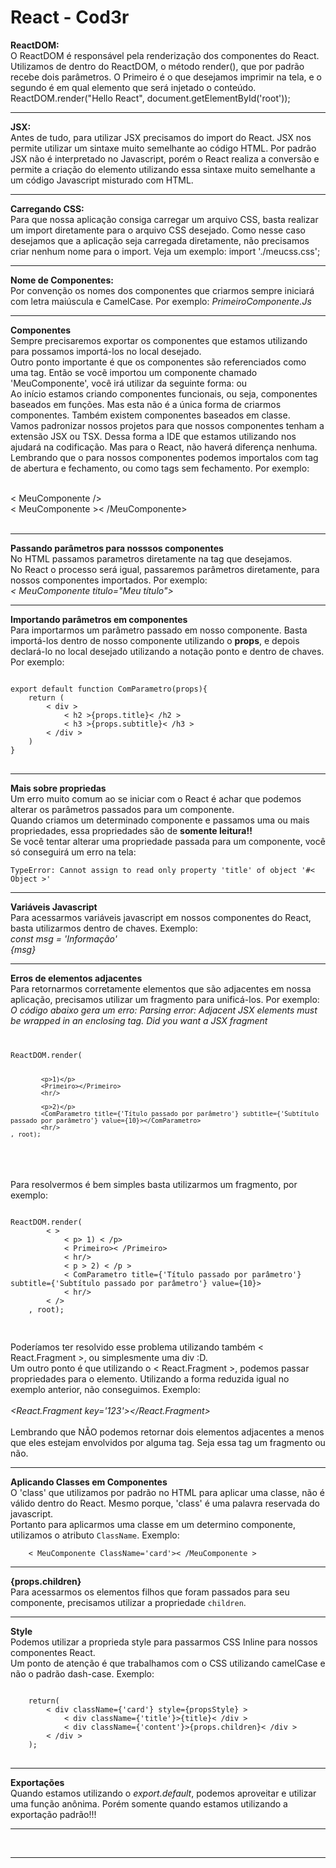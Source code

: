 <h1>React - Cod3r</h1>

<strong>ReactDOM:</strong>
<br/>
O ReactDOM é responsável pela renderização dos componentes do React. Utilizamos de dentro do ReactDOM, o método
render(), que por padrão recebe dois parâmetros.
O Primeiro é o que desejamos imprimir na tela, e o segundo é em qual elemento que será injetado o conteúdo.
ReactDOM.render("Hello React", document.getElementById('root'));

<hr/>

<strong>JSX:</strong>
<br/>
Antes de tudo, para utilizar JSX precisamos do import do React.
JSX nos permite utilizar um sintaxe muito semelhante ao código HTML. Por padrão JSX não é interpretado
no Javascript, porém o React realiza a conversão e permite a criação do elemento utilizando essa sintaxe
muito semelhante a um código Javascript misturado com HTML.

<hr/>

<strong>Carregando CSS:</strong>
<br/>
Para que nossa aplicação consiga carregar um arquivo CSS, basta realizar um import diretamente para o
arquivo CSS desejado. Como nesse caso desejamos que a aplicação seja carregada diretamente,
não precisamos criar nenhum nome para o import. Veja um exemplo:
import './meucss.css'; 

<hr/>

<strong>Nome de Componentes:</strong>
<br/>
Por convenção os nomes dos componentes que criarmos sempre iniciará com letra maiúscula e CamelCase. Por exemplo:
<i>PrimeiroComponente.Js</i>

<hr/>

<strong>Componentes</strong>
<br/>
Sempre precisaremos exportar os componentes que estamos utilizando para possamos importá-los no local desejado.
<br/>
Outro ponto importante é que os componentes são referenciados como uma tag. Então se vocẽ importou um componente
chamado 'MeuComponente', você irá utilizar da seguinte forma: <i><MeuComponente /></i> ou <i><MeuComponent></MeuComponente></i>
<br/>
Ao início estamos criando componentes funcionais, ou seja, componentes baseados em funções. Mas esta não é a única
forma de criarmos componentes. Também existem componentes baseados em classe.
<br/>
Vamos padronizar nossos projetos para que nossos componentes tenham a extensão JSX ou TSX. Dessa forma a IDE que estamos
utilizando nos ajudará na codificação. Mas para o React, não haverá diferença nenhuma.
<br/>
Lembrando que o para nossos componentes podemos importalos com tag de abertura e fechamento, ou como tags sem fechamento.
Por exemplo:

<br/>
< MeuComponente />
<br />
< MeuComponente >< /MeuComponente>
<br/>
<br/>

<hr/>

<strong>Passando parâmetros para nosssos componentes</strong>
<br/>
No HTML passamos parametros diretamente na tag que desejamos.<br/>
No React o processo será igual, passaremos parâmetros diretamente,
para nossos componentes importados. Por exemplo: <br />
<i>< MeuComponente titulo="Meu título"></MeuComponente></i>

<hr/>

<strong>Importando parâmetros em componentes</strong><br/>
Para importarmos um parâmetro passado em nosso componente. Basta importá-los dentro de nosso componente 
utilizando o <strong>props</strong>, e depois declará-lo no local desejado utilizando a notação ponto e dentro de chaves.
Por exemplo: <br/>
<pre>
<code>
export default function ComParametro(props){
    return (
        < div >
            < h2 >{props.title}< /h2 >
            < h3 >{props.subtitle}< /h3 >
        < /div >
    )
}
</code>
</pre>

<hr/>
<strong>Mais sobre propriedas</strong>
<br/>
Um erro muito comum ao se iniciar com o React é achar que podemos alterar os parâmetros passados para um componente.<br/>
Quando criamos um determinado componente e passamos uma ou mais propriedades, essa propriedades são de <strong>somente leitura!!</strong>
<br/>
Se você tentar alterar uma propriedade passada para um componente, você só conseguirá um erro na tela:<br/>
<code>
TypeError: Cannot assign to read only property 'title' of object '#< Object >'
</code>


<hr/>
<strong>Variáveis Javascript</strong>
<br />
Para acessarmos variáveis javascript em nossos componentes do React, basta utilizarmos dentro de chaves. 
Exemplo: 
<br/>
<i>const msg = 'Informação'</i>
<br/>
<i>{msg}</i>
<hr/>

<strong>Erros de elementos adjacentes</strong>
<br/>
Para retornarmos corretamente elementos que são adjacentes em nossa aplicação, precisamos utilizar um fragmento
para unificá-los. Por exemplo:
<br/>
<i>O código abaixo gera um erro: Parsing error: Adjacent JSX elements must be wrapped in an enclosing tag. Did you want a JSX fragment</i>

<code>
<pre>
ReactDOM.render(

            <p>1)</p>
            <Primeiro></Primeiro>
            <hr/>

            <p>2)</p>
            <ComParametro title={'Título passado por parâmetro'} subtitle={'Subtítulo passado por parâmetro'} value={10}></ComParametro>
            <hr/>
    , root);

</pre>
</code>

Para  resolvermos é bem simples basta utilizarmos um fragmento, por exemplo:<br/>

<pre>
<code>
ReactDOM.render(
        < >
            < p> 1) < /p>
            < Primeiro>< /Primeiro>
            < hr/>
            < p > 2) < /p >
            < ComParametro title={'Título passado por parâmetro'} subtitle={'Subtítulo passado por parâmetro'} value={10}>
            < hr/>
        < />
    , root);
    
</code>
</pre>
Poderíamos ter resolvido esse problema utilizando também < React.Fragment >, ou simplesmente uma div    :D.
<br/>
Um outro ponto é que utilizando o < React.Fragment >, podemos passar propriedades para o elemento. Utilizando a
forma reduzida igual no exemplo anterior, não conseguimos. Exemplo: <br/><br/>
<i>
<React.Fragment key='123'></React.Fragment>
</i> 
<br/><br/>
Lembrando que NÃO podemos retornar dois elementos adjacentes a menos que eles estejam envolvidos por alguma tag.
Seja essa tag um fragmento ou não.

<hr/>
<strong>Aplicando Classes em Componentes</strong>
<br/>
O 'class' que utilizamos por padrão no HTML para aplicar uma classe,
não é válido dentro do React. Mesmo porque, 'class' é uma palavra
reservada do javascript.
<br/>
Portanto para aplicarmos uma classe em um determino componente, utilizamos
o atributo <code>ClassName</code>. Exemplo:<br/>
<code>
    < MeuComponente ClassName='card'>< /MeuComponente >
</code>
<hr/>
<strong>{props.children}</strong>
<br/>
Para acessarmos os elementos filhos que foram passados para seu componente,
precisamos utilizar a propriedade <code>children</code>.
<hr/>

<strong>Style</strong>
<br/>
Podemos utilizar a proprieda style para passarmos CSS Inline
para nossos componentes React. <br/>
Um ponto de atenção é que trabalhamos com o CSS utilizando
camelCase e não o padrão dash-case. Exemplo:
<pre>
<code>
    return(
        < div className={'card'} style={propsStyle} >
            < div className={'title'}>{title}< /div >
            < div className={'content'}>{props.children}< /div >
        < /div >
    );
</code>
</pre>
<hr/>

<strong>Exportações</strong>
<br/>
Quando estamos utilizando o  <i>export.default</i>, podemos aproveitar e utilizar uma função anônima.
Porém somente quando estamos utilizando a exportação padrão!!!<br/>
<hr/>


<strong></strong>
<br/>
<hr/>

